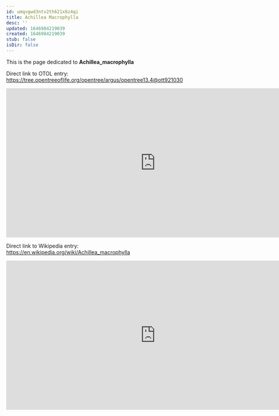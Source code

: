 ```yaml
---
id: umqvgwd3ntv2th621x8z4qi
title: Achillea Macrophylla
desc: ''
updated: 1646984219039
created: 1646984219039
stub: false
isDir: false
---
```

This is the page dedicated to **Achillea_macrophylla**


Direct link to OTOL entry: https://tree.opentreeoflife.org/opentree/argus/opentree13.4@ott921030



<html>
    <body>
    <iframe src="https://tree.opentreeoflife.org/opentree/argus/opentree13.4@ott921030"
    width="800" height="400" frameborder="0" allowfullscreen> </iframe>
    </body>
</html>
    


Direct link to Wikipedia entry: https://en.wikipedia.org/wiki/Achillea_macrophylla



<html>
    <body>
    <iframe src="https://en.wikipedia.org/wiki/Achillea_macrophylla"
    width="800" height="400" frameborder="0" allowfullscreen> </iframe>
    </body>
</html>
    
